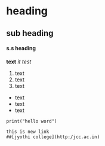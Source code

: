 # heading
## sub heading
#### s.s heading
**text**
*it test*

1. text
2. text
3. text
- text
- text
- text

```
print("hello word")
```
```
this is new link
##[jyothi college](http:/jcc.ac.in)
